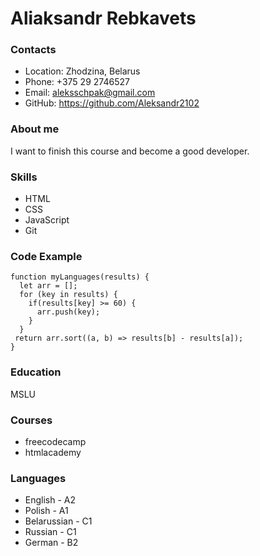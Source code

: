 # Aliaksandr Rebkavets


### Contacts 


* Location: Zhodzina, Belarus
* Phone: +375 29 2746527
* Email: aleksschpak@gmail.com
* GitHub: <https://github.com/Aleksandr2102>


### About me 


I want to finish this course and become a good developer.


### Skills

* HTML
* CSS
* JavaScript
* Git


### Code Example


```
function myLanguages(results) {
  let arr = [];
  for (key in results) {
    if(results[key] >= 60) {
      arr.push(key);
    }
  }
 return arr.sort((a, b) => results[b] - results[a]);
}
```



### Education 


MSLU


### Courses


* freecodecamp
* htmlacademy



### Languages


* English - A2
* Polish - A1
* Belarussian - C1
* Russian - C1
* German - B2























